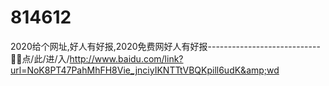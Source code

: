 # 814612
2020给个网址,好人有好报,2020免费网好人有好报----------------------------🍿🍿点/此/进/入/http://www.baidu.com/link?url=NoK8PT47PahMhFH8Vie_jnciyIKNTTtVBQKpill6udK&amp;wd
